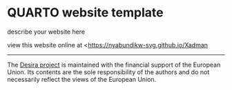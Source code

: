 # QUARTO website template 

describe your website here

view this website online at <https://nyabundikw-svg.github.io/Xadman

---

​The [Desira project](https://capacity4dev.europa.eu/projects/desira_en) is maintained with the financial support of the European Union. Its contents are the sole responsibility of the authors and do not necessarily reflect the views of the European Union.
